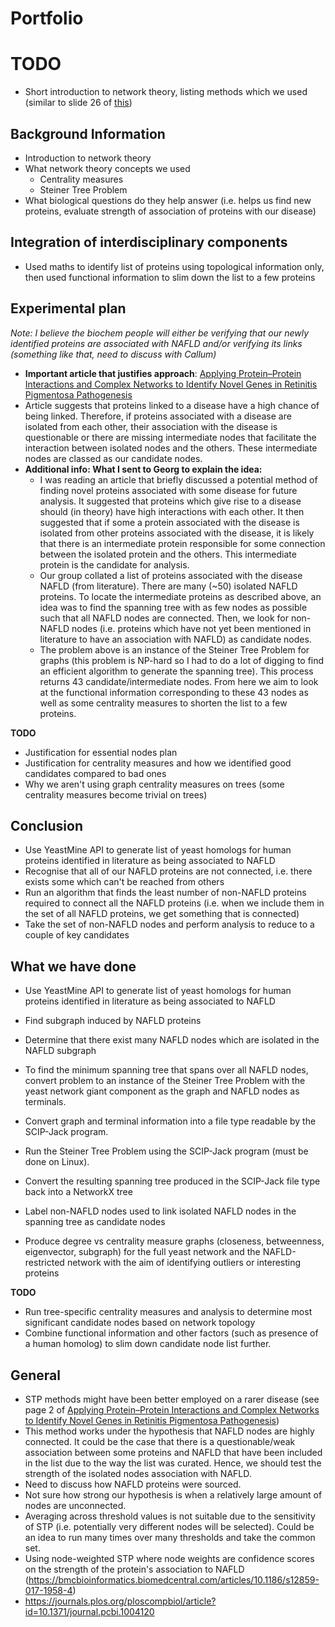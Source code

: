 

# Portfolio

# TODO
- Short introduction to network theory, listing methods which we used (similar to slide 26 of [this](https://prezi.com/p/bx3iqmoi_y5b/bcmb3888math3888-portfolio-group-1/]))


## Background Information
- Introduction to network theory
- What network theory concepts we used
  - Centrality measures
  - Steiner Tree Problem
- What biological questions do they help answer (i.e. helps us find new proteins, evaluate strength of association of proteins with our disease)

## Integration of interdisciplinary components
- Used maths to identify list of proteins using topological information only, then used functional information to slim down the list to a few proteins

## Experimental plan
*Note: I believe the biochem people will either be verifying that our newly identified proteins are associated with NAFLD and/or verifying its links (something like that, need to discuss with Callum)*
- **Important article that justifies approach**: [Applying Protein–Protein Interactions and Complex Networks to Identify Novel Genes in Retinitis Pigmentosa Pathogenesis](articles/ijms-23-03962-v3.pdf)
- Article suggests that proteins linked to a disease have a high chance of being linked. Therefore, if proteins associated with a disease are isolated from each other, their association with the disease is questionable or there are missing intermediate nodes that facilitate the interaction between isolated nodes and the others. These intermediate nodes are classed as our candidate nodes.
- **Additional info: What I sent to Georg to explain the idea:**
  - I was reading an article that briefly discussed a potential method of finding novel proteins associated with some disease for future analysis. It suggested that proteins which give rise to a disease should (in theory) have high interactions with each other. It then suggested that if some a protein associated with the disease is isolated from other proteins associated with the disease, it is likely that there is an intermediate protein responsible for some connection between the isolated protein and the others. This intermediate protein is the candidate for analysis. 
  - Our group collated a list of proteins associated with the disease NAFLD (from literature). There are many (~50) isolated NAFLD proteins. To locate the intermediate proteins as described above, an idea was to find the spanning tree with as few nodes as possible such that all NAFLD nodes are connected. Then, we look for non-NAFLD nodes (i.e. proteins which have not yet been mentioned in literature to have an association with NAFLD) as candidate nodes. 
  - The problem above is an instance of the Steiner Tree Problem for graphs (this problem is NP-hard so I had to do a lot of digging to find an efficient algorithm to generate the spanning tree). This process returns 43 candidate/intermediate nodes. From here we aim to look at the functional information corresponding to these 43 nodes as well as some centrality measures to shorten the list to a few proteins.

**TODO**
- Justification for essential nodes plan
- Justification for centrality measures and how we identified good candidates compared to bad ones
- Why we aren't using graph centrality measures on trees (some centrality measures become trivial on trees)


## Conclusion

- Use YeastMine API to generate list of yeast homologs for human proteins identified in literature as being associated to NAFLD
- Recognise that all of our NAFLD proteins are not connected, i.e. there exists some which can't be reached from others
- Run an algorithm that finds the least number of non-NAFLD proteins required to connect all the NAFLD proteins (i.e. when we include them in the set of all NAFLD proteins, we get something that is connected)
- Take the set of non-NAFLD nodes and perform analysis to reduce to a couple of key candidates

## What we have done
- Use YeastMine API to generate list of yeast homologs for human proteins identified in literature as being associated to NAFLD
- Find subgraph induced by NAFLD proteins

- Determine that there exist many NAFLD nodes which are isolated in the NAFLD subgraph
- To find the minimum spanning tree that spans over all NAFLD nodes, convert problem to an instance of the Steiner Tree Problem with the yeast network giant component as the graph and NAFLD nodes as terminals.
- Convert graph and terminal information into a file type readable by the SCIP-Jack program.
- Run the Steiner Tree Problem using the SCIP-Jack program (must be done on Linux).
- Convert the resulting spanning tree produced in the SCIP-Jack file type back into a NetworkX tree
- Label non-NAFLD nodes used to link isolated NAFLD nodes in the spanning tree as candidate nodes
- Produce degree vs centrality measure graphs (closeness, betweenness, eigenvector, subgraph) for the full yeast network and the NAFLD-restricted network with the aim of identifying outliers or interesting proteins

**TODO**
- Run tree-specific centrality measures and analysis to determine most significant candidate nodes based on network topology
- Combine functional information and other factors (such as presence of a human homolog) to slim down candidate node list further.

## General
- STP methods might have been better employed on a rarer disease (see page 2 of [Applying Protein–Protein Interactions and Complex Networks to Identify Novel Genes in Retinitis Pigmentosa Pathogenesis](articles/ijms-23-03962-v3.pdf))
- This method works under the hypothesis that NAFLD nodes are highly connected. It could be the case that there is a questionable/weak association between some proteins and NAFLD that have been included in the list due to the way the list was curated. Hence, we should test the strength of the isolated nodes association with NAFLD. 
- Need to discuss how NAFLD proteins were sourced.
- Not sure how strong our hypothesis is when a relatively large amount of nodes are unconnected.
- Averaging across threshold values is not suitable due to the sensitivity of STP (i.e. potentially very different nodes will be selected). Could be an idea to run many times over many thresholds and take the common set. 
- Using node-weighted STP where node weights are confidence scores on the strength of the protein's association to NAFLD (https://bmcbioinformatics.biomedcentral.com/articles/10.1186/s12859-017-1958-4)
- https://journals.plos.org/ploscompbiol/article?id=10.1371/journal.pcbi.1004120
